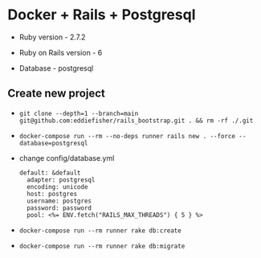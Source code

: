 # Docker + Rails + Postgresql

* Ruby version - 2.7.2

* Ruby on Rails version - 6

* Database - postgresql

## Create new project

* `git clone --depth=1 --branch=main git@github.com:eddiefisher/rails_bootstrap.git . && rm -rf ./.git`

* `docker-compose run --rm --no-deps runner rails new . --force --database=postgresql`

* change config/database.yml
  ```
  default: &default
    adapter: postgresql
    encoding: unicode
    host: postgres
    username: postgres
    password: password
    pool: <%= ENV.fetch("RAILS_MAX_THREADS") { 5 } %>
  ```

* `docker-compose run --rm runner rake db:create`

* `docker-compose run --rm runner rake db:migrate`
